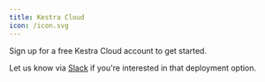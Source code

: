 ```yaml
---
title: Kestra Cloud
icon: /icon.svg
---
```


Sign up for a free Kestra Cloud account to get started.

Let us know via [Slack](https://kestra.io/slack) if you're interested in that deployment option.